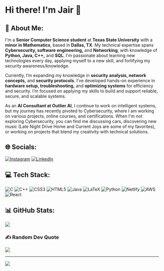 # Hi there! I'm Jair 👋

## 💫 About Me:
I'm a **Senior Computer Science student** at **Texas State University** with a **minor in Mathematics**, based in **Dallas, TX**. My technical expertise spans **Cybersecurity, software engineering,** and **Networking**, with knowledge of **Python, Java, C++,** and **SQL**. I'm passionate about learning new technologies every day, applying myself to a new skill, and fortifying my security awareness/knowledge.

Currently, I’m expanding my knowledge in **security analysis, network concepts,** and **security protocols**. I’ve developed hands-on experience in **hardware setup, troubleshooting,** and **optimizing systems** for efficiency and security. I’m focused on applying my skills to build and support reliable, secure, and scalable systems.

As an **AI Consultant at Outlier AI**, I continue to work on intelligent systems, but my journey has recently pivoted to Cybersecurity, where I am working on various projects, online courses, and certifications. When I'm not exploring Cybersecurity, you can find me discussing cars, discovering new music (Late Night Drive Home and Current Joys are some of my favorites), or working on projects that blend my creativity with technical solutions.


## 🌐 Socials:
[![Instagram](https://img.shields.io/badge/Instagram-%23E4405F.svg?logo=Instagram&logoColor=white)](https://instagram.com/jair_.r13) [![LinkedIn](https://img.shields.io/badge/LinkedIn-%230077B5.svg?logo=linkedin&logoColor=white)](https://www.linkedin.com/in/jair-ramirez-)

## 💻 Tech Stack:
![C](https://img.shields.io/badge/c-%2300599C.svg?style=for-the-badge&logo=c&logoColor=white) ![C++](https://img.shields.io/badge/c++-%2300599C.svg?style=for-the-badge&logo=c%2B%2B&logoColor=white) ![CSS3](https://img.shields.io/badge/css3-%231572B6.svg?style=for-the-badge&logo=css3&logoColor=white) ![HTML5](https://img.shields.io/badge/html5-%23E34F26.svg?style=for-the-badge&logo=html5&logoColor=white) ![Java](https://img.shields.io/badge/java-%23ED8B00.svg?style=for-the-badge&logo=openjdk&logoColor=white) ![LaTeX](https://img.shields.io/badge/latex-%23008080.svg?style=for-the-badge&logo=latex&logoColor=white) ![Python](https://img.shields.io/badge/python-3670A0?style=for-the-badge&logo=python&logoColor=ffdd54) ![Netlify](https://img.shields.io/badge/netlify-%23000000.svg?style=for-the-badge&logo=netlify&logoColor=#00C7B7) ![AWS](https://img.shields.io/badge/AWS-%23FF9900.svg?style=for-the-badge&logo=amazon-aws&logoColor=white) ![React](https://img.shields.io/badge/react-%2320232a.svg?style=for-the-badge&logo=react&logoColor=%2361DAFB)
## 📊 GitHub Stats:
![](https://github-readme-stats.vercel.app/api/top-langs/?username=JairCodes&theme=gruvbox&hide_border=false&include_all_commits=false&count_private=false&layout=compact)

### ✍️ Random Dev Quote
![](https://quotes-github-readme.vercel.app/api?type=horizontal&theme=gruvbox)

---
[![](https://visitcount.itsvg.in/api?id=JairCodes&icon=0&color=0)](https://visitcount.itsvg.in)

<!-- Proudly created with GPRM ( https://gprm.itsvg.in ) -->
